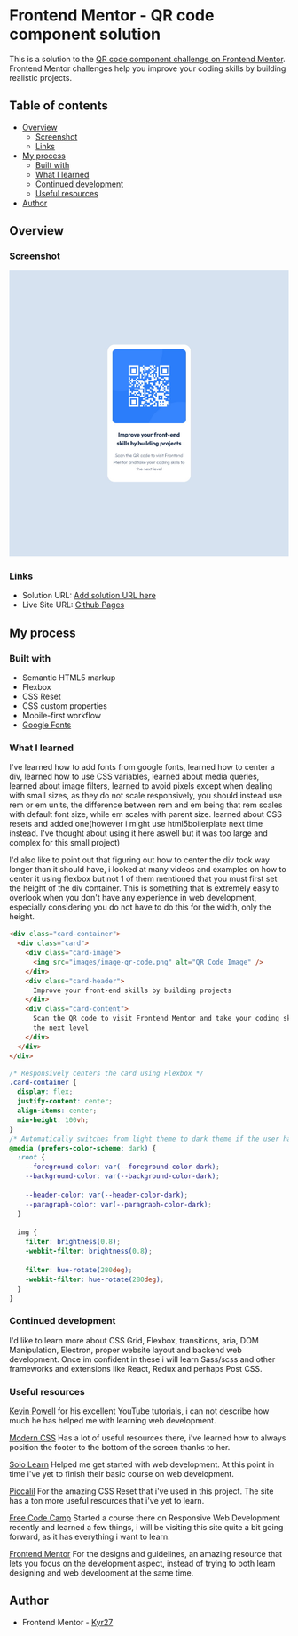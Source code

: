 # Frontend Mentor - QR code component solution

This is a solution to the [QR code component challenge on Frontend Mentor](https://www.frontendmentor.io/challenges/qr-code-component-iux_sIO_H). Frontend Mentor challenges help you improve your coding skills by building realistic projects.

## Table of contents

- [Overview](#overview)
  - [Screenshot](#screenshot)
  - [Links](#links)
- [My process](#my-process)
  - [Built with](#built-with)
  - [What I learned](#what-i-learned)
  - [Continued development](#continued-development)
  - [Useful resources](#useful-resources)
- [Author](#author)

## Overview

### Screenshot

![Page Screenshot](/images/qr-component.jpg)

### Links

- Solution URL: [Add solution URL here](https://your-solution-url.com)
- Live Site URL: [Github Pages](https://kyr27.github.io/qr-code-component-main/)

## My process

### Built with

- Semantic HTML5 markup
- Flexbox
- CSS Reset
- CSS custom properties
- Mobile-first workflow
- [Google Fonts](https://fonts.google.com/specimen/Outfit)

### What I learned

I've learned how to add fonts from google fonts, learned how to center a div, learned how to use CSS variables, learned about media queries, learned about image filters, learned to avoid pixels except when dealing with small sizes, as they do not scale responsively, you should instead use rem or em units, the difference between rem and em being that rem scales with default font size, while em scales with parent size. learned about CSS resets and added one(however i might use html5boilerplate next time instead. I've thought about using it here aswell but it was too large and complex for this small project)

I'd also like to point out that figuring out how to center the div took way longer than it should have, i looked at many videos and examples on how to center it using flexbox but not 1 of them mentioned that you must first set the height of the div container. This is something that is extremely easy to overlook when you don't have any experience in web development, especially considering you do not have to do this for the width, only the height.

```html
<div class="card-container">
  <div class="card">
    <div class="card-image">
      <img src="images/image-qr-code.png" alt="QR Code Image" />
    </div>
    <div class="card-header">
      Improve your front-end skills by building projects
    </div>
    <div class="card-content">
      Scan the QR code to visit Frontend Mentor and take your coding skills to
      the next level
    </div>
  </div>
</div>
```

```css
/* Responsively centers the card using Flexbox */
.card-container {
  display: flex;
  justify-content: center;
  align-items: center;
  min-height: 100vh;
}
/* Automatically switches from light theme to dark theme if the user has their browser scheme set to dark. This also uses filters to hue shift the image into the green colors for lessening the eye strain when looking at the image*/
@media (prefers-color-scheme: dark) {
  :root {
    --foreground-color: var(--foreground-color-dark);
    --background-color: var(--background-color-dark);

    --header-color: var(--header-color-dark);
    --paragraph-color: var(--paragraph-color-dark);
  }

  img {
    filter: brightness(0.8);
    -webkit-filter: brightness(0.8);

    filter: hue-rotate(280deg);
    -webkit-filter: hue-rotate(280deg);
  }
}
```

### Continued development

I'd like to learn more about CSS Grid, Flexbox, transitions, aria, DOM Manipulation, Electron, proper website layout and backend web development. Once im confident in these i will learn Sass/scss and other frameworks and extensions like React, Redux and perhaps Post CSS.

### Useful resources

[Kevin Powell](https://www.youtube.com/@KevinPowell)
for his excellent YouTube tutorials, i can not describe how much he has helped me with learning web development.

[Modern CSS](moderncss.dev)
Has a lot of useful resources there, i've learned how to always position the footer to the bottom of the screen thanks to her.

[Solo Learn](sololearn.com)
Helped me get started with web development. At this point in time i've yet to finish their basic course on web development.

[Piccalil](https://piccalil.li)
For the amazing CSS Reset that i've used in this project.
The site has a ton more useful resources that i've yet to learn.

[Free Code Camp](https://www.freecodecamp.org)
Started a course there on Responsive Web Development recently and learned a few things, i will be visiting this site quite a bit going forward, as it has everything i want to learn.

[Frontend Mentor](https://www.frontendmentor.io)
For the designs and guidelines, an amazing resource that lets you focus on the development aspect, instead of trying to both learn designing and web development at the same time.

## Author

- Frontend Mentor - [Kyr27](https://www.frontendmentor.io/profile/Kyr27)

